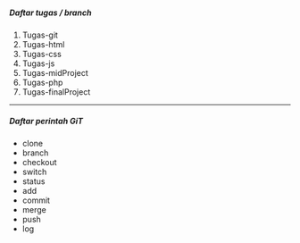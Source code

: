 ##### Daftar tugas / branch
1. Tugas-git
2. Tugas-html
3. Tugas-css
4. Tugas-js
5. Tugas-midProject
6. Tugas-php
7. Tugas-finalProject

---

##### Daftar perintah GiT
- clone
- branch
- checkout
- switch
- status
- add
- commit
- merge
- push
- log

